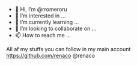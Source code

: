 - 👋 Hi, I’m @rromeroru
- 👀 I’m interested in ...
- 🌱 I’m currently learning ...
- 💞️ I’m looking to collaborate on ...
- 📫 How to reach me ...

<!---
rromeroru/rromeroru is a ✨ special ✨ repository because its `README.md` (this file) appears on your GitHub profile.
You can click the Preview link to take a look at your changes.
--->

All af my stuffs you can follow in my main account https://github.com/renaco @renaco
